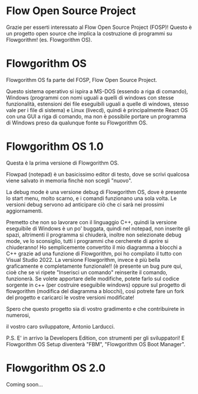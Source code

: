 # Flow Open Source Project

Grazie per esserti interessato al Flow Open Source Project (FOSP)!
Questo è un progetto open source che implica la costruzione di programmi su Flowgorithm! (es. Flowgorithm OS).


# Flowgorithm OS

Flowgorithm OS fa parte del FOSP, Flow Open Source Project.

Questo sistema operativo si ispira a MS-DOS (essendo a riga di comando), Windows (programmi con nomi uguali a quelli di windows con stesse funzionalità, estensioni dei file eseguibili uguali a quelle di windows, stesso vale per i file di sistema) e Linux (livecd), quindi è principalmente React OS con una GUI a riga di comando, ma non è possibile portare un programma di Windows preso da qualunque fonte su Flowgorithm OS.

# Flowgorithm OS 1.0

Questa è la prima versione di Flowgorithm OS.

Flowpad (notepad) è un basicissimo editor di testo, dove se scrivi qualcosa viene salvato in memoria finchè non scegli "nuovo".

La debug mode è una versione debug di Flowgorithm OS, dove è presente lo start menu, molto scarno, e i comandi funzionano una sola volta. Le versioni debug servono ad anticipare ciò che ci sarà nei prossimi aggiornamenti.

Premetto che non so lavorare con il linguaggio C++, quindi la versione eseguibile di Windows è un po' buggata, quindi nel notepad, non inserite gli spazi, altrimenti il programma si chiuderà, inoltre non selezionate debug mode, ve lo sconsiglio, tutti i programmi che cercherete di aprire si chiuderanno! Ho semplicemente convertito il mio diagramma a blocchi a C++ grazie ad una funzione di Flowgorithm, poi ho compilato il tutto con Visual Studio 2022. La versione Flowgorithm, invece è più bella graficamente e completamente funzionale!! (è presente un bug pure qui, cioè che se vi ripete "Inserisci un comando" reinserite il comando, funzionerà.
Se volete apportare delle modifiche, potete farlo sul codice sorgente in c++ (per costruire eseguibile windows) oppure sul progetto di flowgorithm (modifica del diagramma a blocchi), così potrete fare un fork del progetto e caricarci le vostre versioni modificate!

Spero che questo progetto sia di vostro gradimento e che contribuirete in numerosi,

il vostro caro sviluppatore,
Antonio Larducci.


P.S. E' in arrivo la Developers Edition, con strumenti per gli sviluppatori! E Flowgorithm OS Setup diventerà "FBM", "Flowgorithm OS Boot Manager".

# Flowgorithm OS 2.0

Coming soon...
